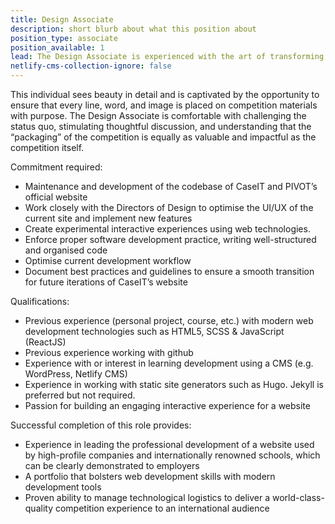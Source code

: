 ```yaml
---
title: Design Associate
description: short blurb about what this position about
position_type: associate
position_available: 1
lead: The Design Associate is experienced with the art of transforming imaginative ideas and concepts into a cohesive, professional visual experience.
netlify-cms-collection-ignore: false
---
```


This individual sees beauty in detail and is captivated by the opportunity to ensure that every line, word, and image is placed on competition materials with purpose. The Design Associate is comfortable with challenging the status quo, stimulating thoughtful discussion, and understanding that the “packaging” of the competition is equally as valuable and impactful as the competition itself.

Commitment required:

- Maintenance and development of the codebase of CaseIT and PIVOT’s official website
- Work closely with the Directors of Design to optimise the UI/UX of the current site and implement new features
- Create experimental interactive experiences using web technologies.
- Enforce proper software development practice, writing well-structured and organised code
- Optimise current development workflow
- Document best practices and guidelines to ensure a smooth transition for future iterations of CaseIT’s website

Qualifications:

- Previous experience (personal project, course, etc.) with modern web development technologies such as HTML5, SCSS & JavaScript (ReactJS)
- Previous experience working with github
- Experience with or interest in learning development using a CMS (e.g. WordPress, Netlify CMS)
- Experience in working with static site generators such as Hugo. Jekyll is preferred but not required.
- Passion for building an engaging interactive experience for a website

Successful completion of this role provides:

- Experience in leading the professional development of a website used by high-profile companies and internationally renowned schools, which can be clearly demonstrated to employers
- A portfolio that bolsters web development skills with modern development tools
- Proven ability to manage technological logistics to deliver a world-class-quality competition experience to an international audience
